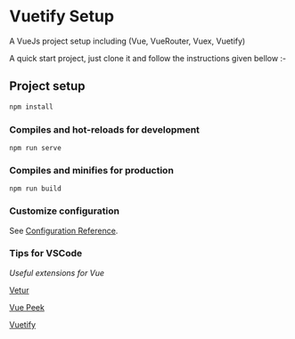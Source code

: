 # Vuetify Setup
A VueJs project setup including (Vue, VueRouter, Vuex, Vuetify)

A quick start project, just clone it and follow the instructions given bellow :-
## Project setup
```bash
npm install 
```

### Compiles and hot-reloads for development
```
npm run serve
```

### Compiles and minifies for production
```
npm run build
```

### Customize configuration
See [Configuration Reference](https://cli.vuejs.org/config/).

### Tips for VSCode

_*Useful extensions for Vue*_

[Vetur](https://marketplace.visualstudio.com/items?itemName=octref.vetur)

[Vue Peek](https://marketplace.visualstudio.com/items?itemName=dariofuzinato.vue-peek)


[Vuetify](https://marketplace.visualstudio.com/items?itemName=vuetifyjs.vuetify-vscode)
